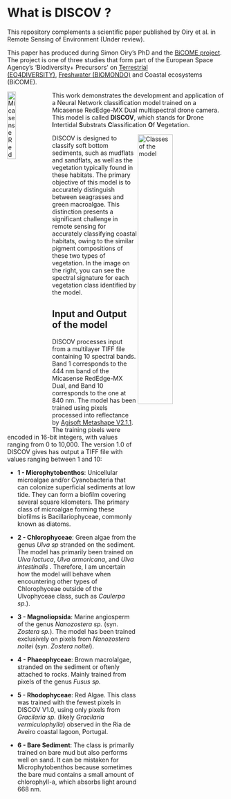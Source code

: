

# What is DISCOV ?

This repository complements a scientific paper published by Oiry et
al. in Remote Sensing of Environment (Under review).

This paper has produced during Simon Oiry’s PhD and the [BiCOME
project](https://bicome.info). The project is one of three studies that
form part of the European Space Agency’s ‘Biodiversity+ Precursors’
on [Terrestrial
(EO4DIVERSITY)](https://www.eo4diversity.info/), [Freshwater
(BIOMONDO)](https://www.biomondo.info/) and Coastal ecosystems (BiCOME).

<img src="Data/figs/Micasense_Dual_MX.png" align="left" width="20%" title="Micasense RedEdge-MX Dual">

This work demonstrates the development and application of a Neural
Network classification model trained on a Micasense RedEdge-MX Dual
multispectral drone camera. This model is called **DISCOV**, which
stands for **D**rone **I**ntertidal **S**ubstrats **C**lassification
**O**f **V**egetation.

<img src="Data/figs/Figure2.jpg" width="40%" align="right"
title="Classes of the model">

DISCOV is designed to classify soft bottom sediments, such as mudflats
and sandflats, as well as the vegetation typically found in these
habitats. The primary objective of this model is to accurately
distinguish between seagrasses and green macroalgae. This distinction
presents a significant challenge in remote sensing for accurately
classifying coastal habitats, owing to the similar pigment compositions
of these two types of vegetation. In the image on the right, you can see
the spectral signature for each vegetation class identified by the
model.

## Input and Output of the model

DISCOV processes input from a multilayer TIFF file containing 10
spectral bands. Band 1 corresponds to the 444 nm band of the Micasense
RedEdge-MX Dual, and Band 10 corresponds to the one at 840 nm. The model
has been trained using pixels processed into reflectance by [Agisoft
Metashape V2.1.1](https://www.agisoft.com). The training pixels were
encoded in 16-bit integers, with values ranging from 0 to 10,000. The
version 1.0 of DISCOV gives has output a TIFF file with values ranging
between 1 and 10:

- **1 - Microphytobenthos**: Unicellular microalgae and/or Cyanobacteria
  that can colonize superficial sediments at low tide. They can form a
  biofilm covering several square kilometers. The primary class of
  microalgae forming these biofilms is Bacillariophyceae, commonly known
  as diatoms.

- **2 - Chlorophyceae**: Green algae from the genus *Ulva sp* stranded
  on the sediment. The model has primarily been trained on *Ulva
  lactuca*, *Ulva armoricana*, and *Ulva intestinalis* . Therefore, I am
  uncertain how the model will behave when encountering other types of
  Chlorophyceae outside of the Ulvophyceae class, such as *Caulerpa
  sp.*).

- **3 - Magnoliopsida**: Marine angiosperm of the genus *Nanozostera
  sp.* (syn. *Zostera sp.*). The model has been trained exclusively on
  pixels from *Nanozostera noltei* (syn. *Zostera noltei*).

- **4 - Phaeophyceae**: Brown macrolalgae, stranded on the sediment or
  oftenly attached to rocks. Mainly trained from pixels of the genus
  *Fusus sp.*

- **5 - Rhodophyceae**: Red Algae. This class was trained with the
  fewest pixels in DISCOV V1.0, using only pixels from *Gracilaria sp.*
  (likely *Gracilaria vermiculophylla*) observed in the Ria de Aveiro
  coastal lagoon, Portugal.

- **6 - Bare Sediment**: The class is primarily trained on bare mud but
  also performs well on sand. It can be mistaken for Microphytobenthos
  because sometimes the bare mud contains a small amount of
  chlorophyll-a, which absorbs light around 668 nm.
